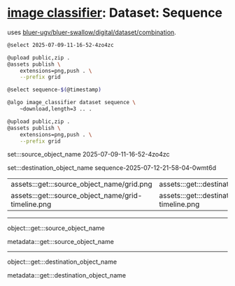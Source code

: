 # [image classifier](./image-classifier.md): Dataset: Sequence

uses [bluer-ugv/bluer-swallow/digital/dataset/combination](https://github.com/kamangir/bluer-ugv/blob/main/bluer_ugv/docs/bluer-swallow-digital-dataset-combination.md).

```bash
@select 2025-07-09-11-16-52-4zo4zc

@upload public,zip .
@assets publish \
    extensions=png,push . \
    --prefix grid

@select sequence-$(@timestamp)

@algo image_classifier dataset sequence \
    ~download,length=3 .. .

@upload public,zip .
@assets publish \
    extensions=png,push . \
    --prefix grid
```

set:::source_object_name 2025-07-09-11-16-52-4zo4zc

set:::destination_object_name sequence-2025-07-12-21-58-04-0wmt6d

| | |
|-|-|
| assets:::get:::source_object_name/grid.png | assets:::get:::destination_object_name/grid.png |
| assets:::get:::source_object_name/grid-timeline.png | assets:::get:::destination_object_name/grid-timeline.png |

---

object:::get:::source_object_name

metadata:::get:::source_object_name

---

object:::get:::destination_object_name

metadata:::get:::destination_object_name